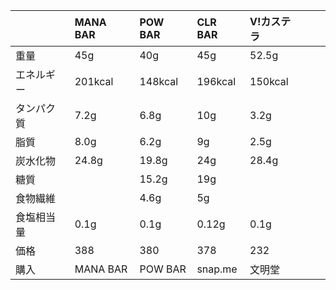 | |MANA BAR|POW BAR|CLR BAR|V!カステラ| | |
|:----|:----|:----|:----|:----|:----|:----|
|重量|45g|40g|45g|52.5g| | |
|エネルギー|201kcal|148kcal|196kcal|150kcal| | |
|タンパク質|7.2g|6.8g|10g|3.2g| | |
|脂質|8.0g|6.2g|9g|2.5g| | |
|炭水化物|24.8g|19.8g|24g|28.4g| | |
|糖質| |15.2g|19g| | | |
|食物繊維| |4.6g|5g| | | |
|食塩相当量|0.1g|0.1g|0.12g|0.1g| | |
|価格|388|380|378|232| | |
|購入|MANA BAR|POW BAR|snap.me|文明堂| | |
